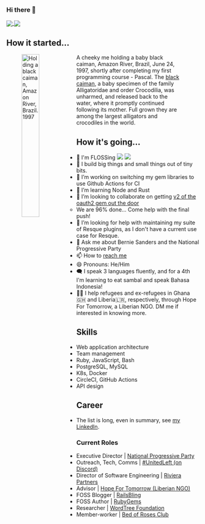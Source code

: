 ### Hi there 👋

<a href="https://github.com/anuraghazra/github-readme-stats#github-stats-card">
  <img align="center" src="https://github-readme-stats.vercel.app/api?username=pboling&count_private=true&show_icons=true&theme=tokyonight" />
</a>
<a href="https://github.com/anuraghazra/github-readme-stats#top-languages-card">
  <img align="center" src="https://github-readme-stats.vercel.app/api/top-langs/?username=pboling&theme=tokyonight&layout=compact&hide=rich%20text%20format" />
</a>

## How it started...

<figure>
  <img align="left" width="33%" src="https://railsbling.com/peter-amazon-black-caiman.jpg" alt="Holding a black caiman, Amazon River, Brazil. 1997">
  <figcaption>A cheeky me holding a baby black caiman, Amazon River, Brazil, June 24, 1997, shortly after completing my first programming course - Pascal. The <a href="https://en.wikipedia.org/wiki/Black_caiman">black caiman</a>, a baby specimen of the family Alligatoridae and order Crocodilia, was unharmed, and released back to the water, where it promptly continued following its mother. Full grown they are among the largest alligators and crocodiles in the world<a src="https://github.com/ElectricRCAircraftGuy/eRCaGuy_hello_world/blob/master/markdown/github_readme_center_and_align_images.md">.</a></figcaption>
</figure>

## How it's going...

- 🦷 I'm FLOSSing <img src="https://img.shields.io/liberapay/patrons/pboling.svg?logo=liberapay"> <img src="https://img.shields.io/liberapay/gives/pboling.svg?logo=liberapay">
- 👷 I build big things and small things out of tiny bits.
- 🔭 I’m working on switching my gem libraries to use Github Actions for CI
- 🌱 I’m learning Node and Rust
- 👯 I’m looking to collaborate on getting [v2 of the oauth2 gem out the door](https://github.com/oauth-xx/oauth2/milestone/1)
  - We are 96% done... Come help with the final push!
- 🤔 I’m looking for help with maintaining my suite of Resque plugins, as I don't have a current use case for Resque.
- 💬 Ask me about Bernie Sanders and the National Progressive Party
- 📫 How to [reach me](https://about.me/peter.boling)
- 😄 Pronouns: He/Him
- 🗨️ I speak 3 languages fluently, and for a 4th I'm learning to eat sambal and speak Bahasa Indonesia!
- 👷‍♂️ I help refugees and ex-refugees in Ghana🇬🇭 and Liberia🇱🇷, respectively, through Hope For Tomorrow, a Liberian NGO.  DM me if interested in knowing more.

## Skills

- Web application architecture
- Team management
- Ruby, JavaScript, Bash
- PostgreSQL, MySQL
- K8s, Docker
- CircleCI, GitHub Actions
- API design

## Career

- The list is long, even in summary, see [my LinkedIn](https://www.linkedin.com/in/peterboling/).

### Current Roles

- Executive Director | [National Progressive Party](https://nationalprogressiveparty.org)
- Outreach, Tech, Comms | [#UnitedLeft (on Discord)](https://discord.gg/3yhwAr7)
- Director of Software Engineering | [Riviera Partners](https://rivierapartners.com)
- Advisor | [Hope For Tomorrow (Liberian NGO)](https://www.facebook.com/hope.for.tomorrow.liberia)
- FOSS Blogger | [RailsBling](https://railsbling.com)
- FOSS Author | [RubyGems](https://rubygems.org/profiles/pboling)
- Researcher | [WordTree Foundation](http://wordtree.org/)
- Member-worker | [Bed of Roses Club](http://bed-of-roses.club/)
